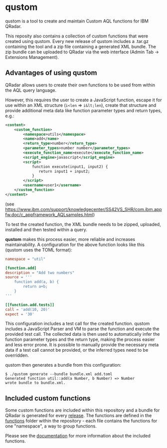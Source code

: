 # qustom

qustom is a tool to create and maintain Custom AQL functions for IBM QRadar.

This reposity also contains a collection of custom functions that were created using qustom. Every new release of qustom includes a .tar.gz containing the tool and a zip file containing a generated XML bundle. The zip bundle can be uploaded to QRadar via the web interface (Admin Tab -> Extensions Management).

## Advantages of using qustom

QRadar allows users to create their own functions to be used from within the AQL query language.

However, this requires the user to create a JavaScript function, escape it for use within an XML structure (`i<len` => `i&lt;len`), create that structure and provide additional meta data like function parameter types and return types, e.g.:
```xml
<content>
    <custom_function>
        <namespace>utils</namespace>
        <name>add</name>
        <return_type>number</return_type>
        <parameter_types>number number</parameter_types>
        <execute_function_name>execute</execute_function_name>
        <script_engine>javascript</script_engine>
        <script>
            function execute(input1, input2) {
               return input1 + input2;
            }
        </script>
        <username>user1</username>
    </custom_function>
</content>
```
(see https://www.ibm.com/support/knowledgecenter/SS42VS_SHR/com.ibm.appfw.doc/c_appframework_AQLsamples.html)

To test the created function, the XML bundle needs to be zipped, uploaded, installed and then tested within a query.

**qustom** makes this process easier, more reliable and increases maintainability. A configuration for the above function looks like this (qustom uses the TOML format):
```toml
namespace = "util"

[function.add]
description = "Add two numbers"
source = '''
	function add(a, b) {
		return a+b;
	}
'''

[[function.add.tests]]
call = 'add(10, 20)'
expect = '30'
```

This configuration includes a test call for the created function. qustom includes a JavaScript Parser and VM to parse the function and execute the provided test call. The collected data is then used to automatically infer the function parameter types and the return type, making the process easier and less error prone.
It is possible to manually provide the necessary meta data if a test call cannot be provided, or the inferred types need to be overridden.

qustom then generates a bundle from this configuration:

```plain
$ ./qustom generate --bundle bundle.xml add.toml
Generated function util::add(a Number, b Number) => Number
wrote bundle to bundle.xml.
```

## Included custom functions

Some custom functions are included within this repository and a bundle for QRadar is generated for every [release](https://github.com/svent/qustom/releases).
The functions are defined in the [functions](/functions) folder within the repository - each file contains the functions for one "namespace", a way to group functions.

Please see the [documentation](docs/README.md) for more information about the included functions.
